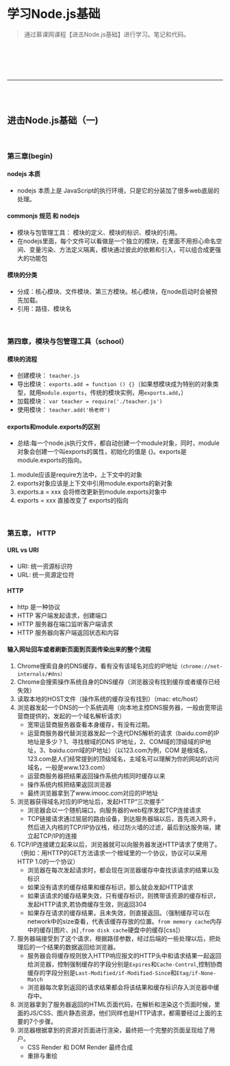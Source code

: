 # 学习Node.js基础
> 通过慕课网课程【进击Node.js基础】进行学习。笔记和代码。

<br><br>
---------------------------------------------
---------------------------------------------
<br><br>


## 进击Node.js基础（一)

<br>

### 第三章(begin)

#### nodejs 本质
- nodejs 本质上是 JavaScript的执行环境，只是它的分装加了很多web底层的处理。

#### commonjs 规范 和 nodejs
- 模块与包管理工具： 模块的定义、模块的标识、模块的引用。
- 在nodejs里面，每个文件可以看做是一个独立的模块，在里面不用担心命名空间、变量污染、方法定义隔离，模块通过彼此的依赖和引入，可以组合成更强大的功能包

#### 模块的分类
- 分成：核心模块、文件模块、第三方模块。核心模块，在node启动时会被预先加载。
- 引用：路径、模块名

<br>

### 第四章，模块与包管理工具（school）

#### 模块的流程
- 创建模块： `teacher.js`
- 导出模块： `exports.add = function () {}`（如果想模块成为特别的对象类型，就用`module.exports`，传统的模块实例，用`exports.add`，）
- 加载模块： `var teacher = require('./teacher.js')`
- 使用模块： `teacher.add('杨老师')`

#### exports和module.exports的区别
- 总结:每一个node.js执行文件，都自动创建一个module对象，同时，module对象会创建一个叫exports的属性，初始化的值是 {}。exports是module.exports的指向。
1. module应该是require方法中，上下文中的对象
2. exports对象应该是上下文中引用module.exports的新对象
3. exports.a = xxx 会将修改更新到module.exports对象中
4. exports = xxx 直接改变了 exports的指向

<br>

### 第五章， HTTP

#### URL vs URI
- URI: 统一资源标识符
- URL: 统一资源定位符

#### HTTP
- http 是一种协议
- HTTP 客户端发起请求，创建端口
- HTTP 服务器在端口监听客户端请求 
- HTTP 服务器向客户端返回状态和内容

#### 输入网址回车或者刷新页面到页面传染出来的整个流程
1. Chrome搜索自身的DNS缓存，看有没有该域名对应的IP地址`（chrome://net-internals/#dns）`
2. Chrome会搜索操作系统自身的DNS缓存（浏览器没有找到缓存或者缓存已经失效）
3. 读取本地的HOST文件（操作系统的缓存没有找到）（mac: etc/host）
4. 浏览器发起一个DNS的一个系统调用（向本地主控DNS服务器，一般由宽带运营商提供的，发起的一个域名解析请求）
    - 宽带运营商服务器查看本身缓存，有没有过期。
    - 运营商服务器代替浏览器发起一个迭代DNS解析的请求（baidu.com的IP地址是多少？1、寻找根域的DNS IP地址，2、COM域的顶级域的IP地址，3、baidu.com域的IP地址）（以123.com为例，COM 是根域名，123.com是人们经常提到的顶级域名，主域名可以理解为你的网站的访问域名，一般是www.123.com）
    - 运营商服务器把结果返回操作系统内核同时缓存以来
    - 操作系统内核把结果返回浏览器
    - 最终浏览器拿到了www.imooc.com对应的IP地址
5. 浏览器获得域名对应的IP地址后，发起HTTP“三次握手”
    - 浏览器会以一个随机端口，向服务器的web程序发起TCP连接请求
    - TCP链接请求通过层层的路由设备，到达服务器端以后，首先进入网卡，然后进入内核的TCP/IP协议栈，经过防火墙的过滤，最后到达服务端，建立起TCP/IP的连接
6. TCP/IP连接建立起来以后，浏览器就可以向服务器发送HTTP请求了使用了。（例如：用HTTP的GET方法请求一个根域里的一个协议，协议可以采用HTTP 1.0的一个协议）
    - 浏览器在每次发起请求时，都会现在浏览器缓存中查找该请求的结果以及标识
    - 如果没有请求的缓存结果和缓存标识，那么就会发起HTTP请求
    - 如果该请求的缓存结果失效，只有缓存标识，则携带该资源的缓存标识，发起HTTP请求,若协商缓存生效，则返回304
    - 如果存在请求的缓存结果，且未失效，则直接返回。（强制缓存可以在network中的size查看，代表该缓存存放的位置。`from memory cache`内存中的缓存[图片、js] ,`from disk cache`硬盘中的缓存[css]）
7. 服务器端接受到了这个请求，根据路径参数，经过后端的一些处理以后，把处理后的一个结果的数据返回给浏览器。
    - 服务器会将缓存规则放入HTTP响应报文的HTTP头中和请求结果一起返回给浏览器，控制强制缓存的字段分别是`Expires`和`Cache-Control`,控制协商缓存的字段分别是`Last-Modified/if-Modified-Since`和`Etag/if-None-Match`
    - 浏览器每次拿到返回的请求结果都会将该结果和缓存标识存入浏览器中缓存中。
8. 浏览器拿到了服务器返回的HTML页面代码，在解析和渲染这个页面时候，里面的JS/CSS、图片静态资源，他们同样也是HTTP请求，都需要经过上面的主要的7个步骤。
9. 浏览器根据拿到的资源对页面进行渲染，最终把一个完整的页面呈现给了用户。
    - CSS Render 和 DOM Render 最终合成
    - 重排与重绘


